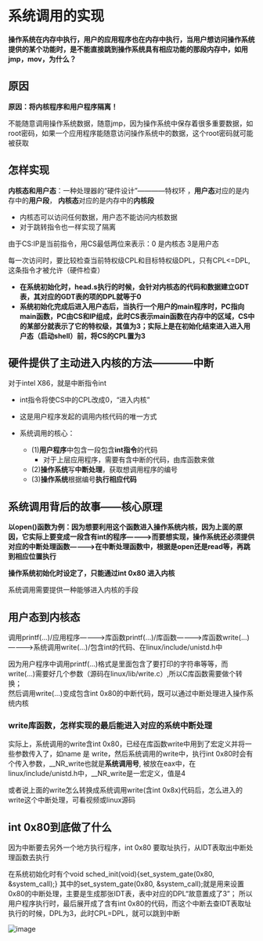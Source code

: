 # 系统调用的实现  

**操作系统在内存中执行，用户的应用程序也在内存中执行，当用户想访问操作系统提供的某个功能时，是不能直接跳到操作系统具有相应功能的那段内存中，如用jmp，mov，为什么？**  

## 原因  
 
**原因：将内核程序和用户程序隔离！**

不能随意调用操作系统数据，随意jmp，因为操作系统中保存着很多重要数据，如root密码，如果一个应用程序能随意访问操作系统中的数据，这个root密码就可能被获取

## 怎样实现  

**内核态和用户态**：一种处理器的“硬件设计”————特权环 ，**用户态**对应的是内存中的**用户段**， **内核态**对应的是内存中的**内核段**  
* 内核态可以访问任何数据，用户态不能访问内核数据
* 对于跳转指令也一样实现了隔离

由于CS:IP是当前指令，用CS最低两位来表示：0 是内核态  3是用户态

每一次访问时，要比较检查当前特权级CPL和目标特权级DPL，只有CPL<=DPL,这条指令才被允许（硬件检查）

* **在系统初始化时，head.s执行的时候，会针对内核态的代码和数据建立GDT表，其对应的GDT表的项的DPL就等于0**  
* **系统初始化完成后进入用户态后，当执行一个用户的main程序时，PC指向main函数，PC由CS和IP组成，此时CS表示main函数在内存中的区域，CS中的某部分就表示了它的特权级，其值为3；实际上是在初始化结束进入进入用户态（启动shell）前，将CS的CPL置为3**  

## 硬件提供了主动进入内核的方法————中断  

对于intel X86，就是中断指令int  

* int指令将使CS中的CPL改成0，“进入内核”  
* 这是用户程序发起的调用内核代码的唯一方式  

* 系统调用的核心：  
    * (1)**用户程序**中包含一段包含**int指令**的代码
        * 对于上层应用程序，需要有含中断的代码，由库函数来做 
    * (2)**操作系统**写**中断处理**，获取想调用程序的编号
    * (3)**操作系统**根据编号**执行相应代码**  

## 系统调用背后的故事——核心原理

**以open()函数为例：因为想要利用这个函数进入操作系统内核，因为上面的原因，它实际上要变成一段含有int的程序————>而要想实现，操作系统还必须提供对应的中断处理函数————>在中断处理函数中，根据是open还是read等，再跳到相应位置执行**  

**操作系统初始化时设定了，只能通过int 0x80 进入内核**

系统调用需要提供一种能够进入内核的手段  

## 用户态到内核态  

调用printf(...)/应用程序————>库函数printf(...)/库函数————>库函数write(...)————>系统调用write(...)/包含int的代码、在linux/include/unistd.h中

因为用户程序中调用printf(...)格式是里面包含了要打印的字符串等等，而write(...)需要好几个参数（源码在linux/lib/write.c）,所以C库函数需要做个转换；  
然后调用write(...)变成包含int 0x80的中断代码，既可以通过中断处理进入操作系统内核  

### write库函数，怎样实现的最后能进入对应的系统中断处理

实际上，系统调用的write含int 0x80，已经在库函数write中用到了宏定义并将一些参数传入了，如name 是 write，然后系统调用的write中，执行int 0x80时会有个传入参数，__NR_write也就是**系统调用号**, 被放在eax中，在linux/include/unistd.h中，__NR_write是一宏定义，值是4

或者说上面的write怎么转换成系统调用write(含int 0x8x)代码后，怎么进入的write这个中断处理，可看视频或linux源码

## int 0x80到底做了什么  

因为中断要去另外一个地方执行程序，int 0x80 要取址执行，从IDT表取出中断处理函数去执行  

在系统初始化时有个void sched_init(void){set_system_gate(0x80, &system_call);}  其中的set_system_gate(0x80, &system_call);就是用来设置0x80的中断处理，主要是生成那张IDT表，表中对应的DPL“故意置成了3”； 所以用户程序执行时，最后展开成了含有int 0x80的代码，而这个中断去查IDT表取址执行的时候，DPL为3，此时CPL=DPL，就可以跳到中断

![image](https://user-images.githubusercontent.com/58176267/155877918-c1831301-324b-4afe-b785-9c44300cd765.png)
